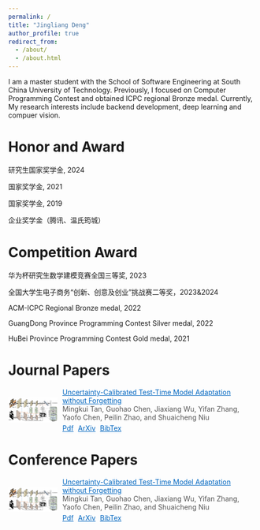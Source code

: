 ```yaml
---
permalink: /
title: "Jingliang Deng"
author_profile: true
redirect_from: 
  - /about/
  - /about.html
---
```

<style>
/* 论文卡片容器 */
.paper-container {
  counter-reset: paper-count;
}
.paper-card {
  counter-increment: paper-count;
  position: relative;
  padding: 1.5rem;
  background: #f8f9fa;
  border-radius: 8px;
}
.paper-card::before {
  content: "P" counter(paper-count);
  position: absolute;
  right: -1rem;
  top: -1rem;
  font-size: 1.2rem;
  color: #6c757d;
}

/* 响应式适配 */
@media (max-width: 768px) {
  .paper-card { flex-direction: column; }
  .paper-thumbnail { margin-bottom: 1rem; }
}
</style>
I am a master student with the School of Software Engineering at South China University of Technology. Previously, I focused on Computer Programming Contest and obtained ICPC regional Bronze medal.  Currently, My research interests include backend development, deep learning and compuer vision.

Honor and Award
======
研究生国家奖学金, 2024

国家奖学金, 2021

国家奖学金, 2019

企业奖学金（腾讯、温氏筠城）

Competition Award
======

华为杯研究生数学建模竞赛全国三等奖, 2023

全国大学生电子商务“创新、创意及创业”挑战赛二等奖，2023&2024

ACM-ICPC Regional Bronze medal, 2022

GuangDong Province Programming Contest Silver medal, 2022

HuBei Province Programming Contest Gold medal, 2021

# Journal Papers
<div style="display: flex; align-items: center;">
  <img src="/files/thumbnails/ufo.jpg" alt="论文缩略图" style="width: 100px; margin-right: 10px;">
  <div>
    <a href="/files/publications/ufo.pdf" style="color: #0066c0; text-decoration: underline;">Uncertainty-Calibrated Test-Time Model Adaptation without Forgetting</a>
    <p style="color: #555; margin: 0;">Mingkui Tan, Guohao Chen, Jiaxiang Wu, Yifan Zhang, Yaofo Chen, Peilin Zhao, and Shuaicheng Niu</p>
    <div style="margin-top: 5px;">
      <a href="/files/publications/ufo.pdf" style="color: #0066c0; text-decoration: underline;">Pdf</a>
      <a href="/files/publications/ufo.pdf" style="color: #0066c0; text-decoration: underline; margin-left: 5px;">ArXiv</a>
      <a href="/files/bibtex/ufo.txt" style="color: #0066c0; text-decoration: underline; margin-left: 5px;">BibTex</a>
    </div>
  </div>
</div>

# Conference Papers
<div style="display: flex; align-items: center;">
  <img src="/files/thumbnails/ufo.jpg" alt="论文缩略图" style="width: 100px; margin-right: 10px;">
  <div>
    <a href="/files/publications/ufo.pdf" style="color: #0066c0; text-decoration: underline;">Uncertainty-Calibrated Test-Time Model Adaptation without Forgetting</a>
    <p style="color: #555; margin: 0;">Mingkui Tan, Guohao Chen, Jiaxiang Wu, Yifan Zhang, Yaofo Chen, Peilin Zhao, and Shuaicheng Niu</p>
    <div style="margin-top: 5px;">
      <a href="/files/publications/ufo.pdf" style="color: #0066c0; text-decoration: underline;">Pdf</a>
      <a href="/files/publications/ufo.pdf" style="color: #0066c0; text-decoration: underline; margin-left: 5px;">ArXiv</a>
      <a href="/files/bibtex/ufo.txt" style="color: #0066c0; text-decoration: underline; margin-left: 5px;">BibTex</a>
    </div>
  </div>
</div>

